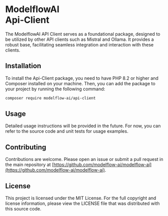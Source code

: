 # ModelflowAI<br/>Api-Client

The ModelflowAI API Client serves as a foundational package, designed to be utilized by other API clients such as
Mistral and Ollama. It provides a robust base, facilitating seamless integration and interaction with these clients.

## Installation

To install the Api-Client package, you need to have PHP 8.2 or higher and Composer installed on your machine. Then, you
can add the package to your project by running the following command:

```bash
composer require modelflow-ai/api-client
```

## Usage

Detailed usage instructions will be provided in the future. For now, you can refer to the source code and unit tests for
usage examples.

## Contributing

Contributions are welcome. Please open an issue or submit a pull request in the main repository
at [https://github.com/modelflow-ai/modelflow-ai](https://github.com/modelflow-ai/modelflow-ai).

## License

This project is licensed under the MIT License. For the full copyright and license information, please view the LICENSE
file that was distributed with this source code.
